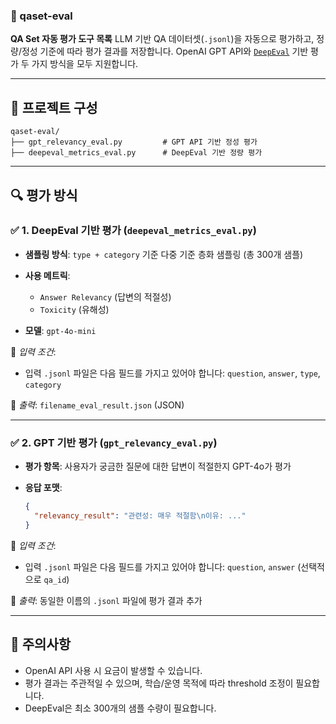 ### 🧠 qaset-eval

**QA Set 자동 평가 도구 목록**
LLM 기반 QA 데이터셋(`.jsonl`)을 자동으로 평가하고, 정량/정성 기준에 따라 평가 결과를 저장합니다.
OpenAI GPT API와 [`DeepEval`](https://github.com/confident-ai/deepeval) 기반 평가 두 가지 방식을 모두 지원합니다.

---

## 📁 프로젝트 구성

```
qaset-eval/
├── gpt_relevancy_eval.py         # GPT API 기반 정성 평가
├── deepeval_metrics_eval.py      # DeepEval 기반 정량 평가
```

---

## 🔍 평가 방식

### ✅ 1. DeepEval 기반 평가 (`deepeval_metrics_eval.py`)

* **샘플링 방식**: `type + category` 기준 다중 기준 층화 샘플링 (총 300개 샘플)
* **사용 메트릭**:

  * `Answer Relevancy` (답변의 적절성)
  * `Toxicity` (유해성)
* **모델**: `gpt-4o-mini`

📀 *입력 조건*:

* 입력 `.jsonl` 파일은 다음 필드를 가지고 있어야 합니다:
  `question`, `answer`, `type`, `category`

📄 *출력*: `filename_eval_result.json` (JSON)

---

### ✅ 2. GPT 기반 평가 (`gpt_relevancy_eval.py`)

* **평가 항목**: 사용자가 궁금한 질문에 대한 답변이 적절한지 GPT-4o가 평가
* **응답 포맷**:

  ```json
  {
    "relevancy_result": "관련성: 매우 적절함\n이유: ..."
  }
  ```

📀 *입력 조건*:

* 입력 `.jsonl` 파일은 다음 필드를 가지고 있어야 합니다:
  `question`, `answer` (선택적으로 `qa_id`)

📄 *출력*: 동일한 이름의 `.jsonl` 파일에 평가 결과 추가

---

## 📌 주의사항

* OpenAI API 사용 시 요금이 발생할 수 있습니다.
* 평가 결과는 주관적일 수 있으며, 학습/운영 목적에 따라 threshold 조정이 필요합니다.
* DeepEval은 최소 300개의 샘플 수량이 필요합니다.
